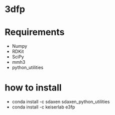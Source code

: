 # 3dfp

# Requirements
- Numpy
- RDKit
- SciPy
- mmh3
- python_utilities

# how to install
- conda install -c sdaxen sdaxen_python_utilities 
- conda install -c keiserlab e3fp

